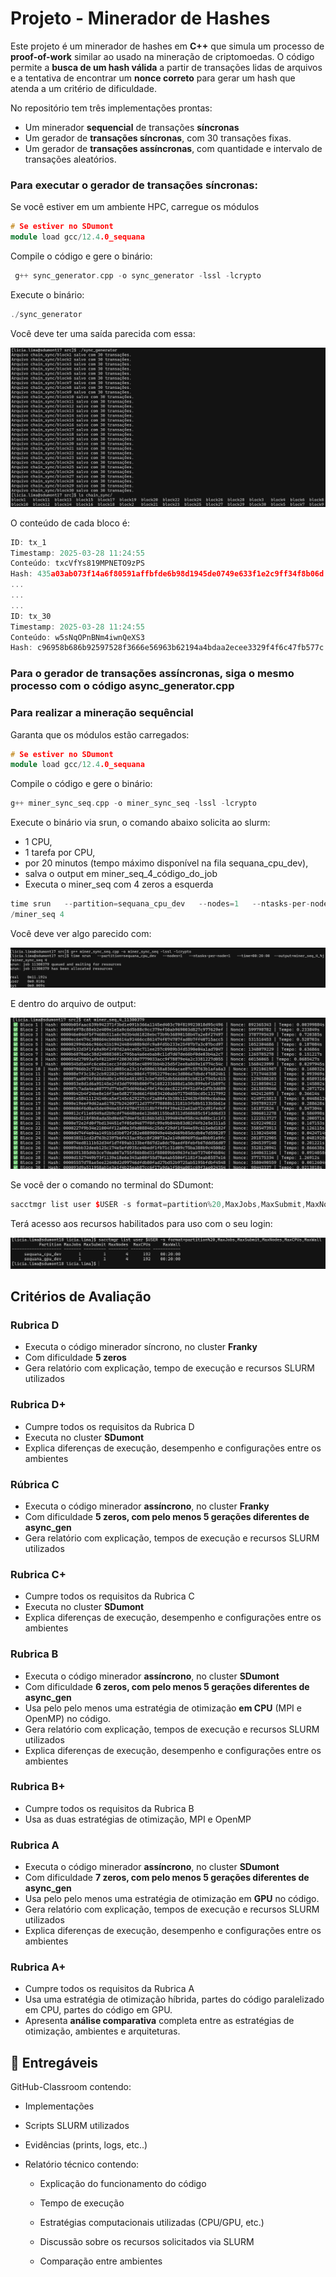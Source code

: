 # Projeto - Minerador de Hashes

Este projeto é um minerador de hashes em **C++** que simula um processo de **proof-of-work** similar ao usado na mineração de criptomoedas. O código permite a **busca de um hash válida** a partir de transações lidas de arquivos e a tentativa de encontrar um **nonce correto** para gerar um hash que atenda a um critério de dificuldade.

No repositório tem três implementações prontas:

- Um minerador **sequencial** de transações **síncronas**
- Um gerador de **transações síncronas**, com 30 transações fixas.
- Um gerador de **transações assíncronas**, com quantidade e intervalo de transações aleatórios.

### Para executar o gerador de transações síncronas:

Se você estiver em um ambiente HPC, carregue os módulos

```cpp
# Se estiver no SDumont
module load gcc/12.4.0_sequana
```

Compile o código e gere o binário:

```cpp
 g++ sync_generator.cpp -o sync_generator -lssl -lcrypto
```

Execute o binário:

```cpp
./sync_generator
```

Você deve ter uma saída parecida com essa:

![image.png](imgs/image.png)

O conteúdo de cada bloco é:

```cpp
ID: tx_1
Timestamp: 2025-03-28 11:24:55
Conteúdo: txcVfYs819MPNETO9zPS
Hash: 435a03ab073f14a6f80591affbfde6b98d1945de0749e633f1e2c9ff34f8b06d
...
...
...
ID: tx_30
Timestamp: 2025-03-28 11:24:55
Conteúdo: w5sNqOPnBNm4iwnQeXS3
Hash: c96958b686b92597528f3666e56963b62194a4bdaa2ecee3329f4f6c47fb577c

```

### Para o gerador de transações assíncronas, siga o mesmo processo com o código async_generator.cpp

### Para realizar a mineração sequêncial

Garanta que os módulos estão carregados:

```cpp
# Se estiver no SDumont
module load gcc/12.4.0_sequana
```

Compile o código e gere o binário:

```cpp
g++ miner_sync_seq.cpp -o miner_sync_seq -lssl -lcrypto
```

Execute o binário via srun, o comando abaixo solicita ao slurm:

- 1 CPU,
- 1 tarefa por CPU,
- por 20 minutos (tempo máximo disponível na fila sequana_cpu_dev),
- salva o output em miner_seq_4_código_do_job
- Executa o miner_seq com 4 zeros a esquerda

```cpp
time srun   --partition=sequana_cpu_dev   --nodes=1   --ntasks-per-node=1   --time=00:20:00  --output=miner_seq_5_%j   .
/miner_seq 4
```

Você deve ver algo parecido com:

![image.png](imgs/image1.png)

E dentro do arquivo de output:

![image.png](imgs/image2.png)

Se você der o comando no terminal do SDumont:

```cpp
sacctmgr list user $USER -s format=partition%20,MaxJobs,MaxSubmit,MaxNodes,MaxCPUs,MaxWall
```

Terá acesso aos recursos habilitados para uso com o seu login:

![image.png](imgs/image3.png)

## **Critérios de Avaliação**

### **Rubrica D**

- Executa o código minerador síncrono, no cluster **Franky**
- Com dificuldade **5 zeros**
- Gera relatório com explicação, tempo de execução e recursos SLURM utilizados

### **Rubrica D+**

- Cumpre todos os requisitos da Rubrica D
- Executa no cluster **SDumont**
- Explica diferenças de execução, desempenho e configurações entre os ambientes

### Rúbrica C

- Executa o código minerador **assíncrono**, no cluster **Franky**
- Com dificuldade **5 zeros, com pelo menos 5 gerações diferentes de async_gen**
- Gera relatório com explicação, tempos de execução e recursos SLURM utilizados

### **Rubrica C+**

- Cumpre todos os requisitos da Rubrica C
- Executa no cluster  **SDumont**
- Explica diferenças de execução, desempenho e configurações entre os ambientes

### **Rubrica B**

- Executa o código minerador **assíncrono**, no cluster **SDumont**
- Com dificuldade **6 zeros, com pelo menos 5 gerações diferentes de async_gen**
- Usa pelo pelo menos uma estratégia de otimização **em CPU** (MPI e OpenMP) no código.
- Gera relatório com explicação, tempos de execução e recursos SLURM utilizados
- Explica diferenças de execução, desempenho e configurações entre os ambientes

### **Rubrica B+**

- Cumpre todos os requisitos da Rubrica B
- Usa as duas estratégias de otimização, MPI e OpenMP

### **Rubrica A**

- Executa o código minerador **assíncrono**, no cluster **SDumont**
- Com dificuldade **7 zeros, com pelo menos 5 gerações diferentes de async_gen**
- Usa pelo pelo menos uma estratégia de otimização em **GPU** no código.
- Gera relatório com explicação, tempos de execução e recursos SLURM utilizados
- Explica diferenças de execução, desempenho e configurações entre os ambientes

### **Rubrica A+**

- Cumpre todos os requisitos da Rubrica A
- Usa uma estratégia de otimização híbrida, partes do código paralelizado em CPU, partes do código em GPU.
- Apresenta **análise comparativa** completa entre as estratégias de otimização, ambientes e arquiteturas.

## **📌 Entregáveis**

GitHub-Classroom contendo:

- Implementações
- Scripts SLURM utilizados
- Evidências (prints, logs, etc..)
- Relatório técnico contendo:
    
    - Explicação do funcionamento do código
    
    - Tempo de execução
    
    - Estratégias computacionais utilizadas (CPU/GPU, etc.)
    
    - Discussão sobre os recursos solicitados via SLURM
    
    - Comparação entre ambientes
